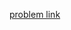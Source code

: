 [problem link](https://www.hackerrank.com/contests/mid-term-exam-a-basic-data-structures-a-batch-06/challenges)